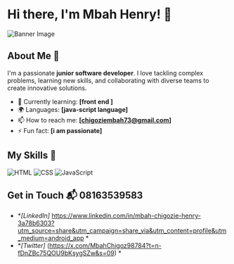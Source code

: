 # Hi there, I'm Mbah Henry! 👋

![Banner Image](your_banner_image_url_here)

## About Me 🚀

I'm a passionate **junior software developer**. I love tackling complex problems, learning new skills, and collaborating with diverse teams to create innovative solutions.

- 🌱 Currently learning: **[front end ]**
- 🌍 Languages: **[java-script language]**
- 📫 How to reach me: **[chigoziembah73@gmail.com]**
- ⚡ Fun fact: **[i am passionate]**

## My Skills 🧠

![HTML](https://img.shields.io/badge/-HTML-E34F26?style=flat-square&logo=html5&logoColor=white)
![CSS](https://img.shields.io/badge/-CSS-1572B6?style=flat-square&logo=css3&logoColor=white)
![JavaScript](https://img.shields.io/badge/-JavaScript-F7DF1E?style=flat-square&logo=javascript&logoColor=black)



## Get in Touch 📬 08163539583

- **[LinkedIn]* https://www.linkedin.com/in/mbah-chigozie-henry-3a78b6303?utm_source=share&utm_campaign=share_via&utm_content=profile&utm_medium=android_app *
- **[Twitter]* (https://x.com/MbahChigoz98784?t=n-fDnZBc75QOU9bKsygSZw&s=09) *

